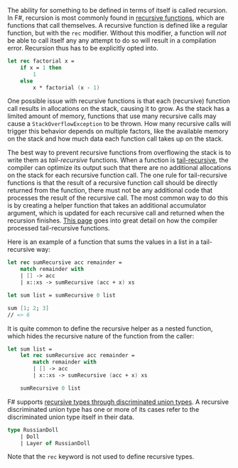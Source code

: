 The ability for something to be defined in terms of itself is called recursion. In F#, recursion is most commonly found in [recursive functions][recursive-functions], which are functions that call themselves. A recursive function is defined like a regular function, but with the `rec` modifier. Without this modifier, a function will _not_ be able to call itself any any attempt to do so will result in a compilation error. Recursion thus has to be explicitly opted into.

```fsharp
let rec factorial x =
    if x = 1 then
        1
    else
        x * factorial (x - 1)
```

One possible issue with recursive functions is that each (recursive) function call results in allocations on the stack, causing it to grow. As the stack has a limited amount of memory, functions that use many recursive calls may cause a `StackOverflowException` to be thrown. How many recursive calls will trigger this behavior depends on multiple factors, like the available memory on the stack and how much data each function call takes up on the stack.

The best way to prevent recursive functions from overflowing the stack is to write them as _tail-recursive_ functions. When a function is [tail-recursive][tail-recursion], the compiler can optimize its output such that there are no additional allocations on the stack for each recursive function call. The one rule for tail-recursive functions is that the result of a recursive function call should be directly returned from the function, there must not be any additional code that processes the result of the recursive call. The most common way to do this is by creating a helper function that takes an additional accumulator argument, which is updated for each recursive call and returned when the recursion finishes. [This page][tail-recursion-in-depth] goes into great detail on how the compiler processed tail-recursive functions.

Here is an example of a function that sums the values in a list in a tail-recursive way:

```fsharp
let rec sumRecursive acc remainder =
    match remainder with
    | [] -> acc
    | x::xs -> sumRecursive (acc + x) xs

let sum list = sumRecursive 0 list

sum [1; 2; 3]
// => 6
```

It is quite common to define the recursive helper as a nested function, which hides the recursive nature of the function from the caller:

```fsharp
let sum list =
    let rec sumRecursive acc remainder =
        match remainder with
        | [] -> acc
        | x::xs -> sumRecursive (acc + x) xs

    sumRecursive 0 list
```

F# supports [recursive types through discriminated union types][recursive-types]. A recursive discriminated union type has one or more of its cases refer to the discriminated union type itself in their data.

```fsharp
type RussianDoll
    | Doll
    | Layer of RussianDoll
```

Note that the `rec` keyword is not used to define recursive types.

[recursive-functions]: https://docs.microsoft.com/en-us/dotnet/fsharp/language-reference/functions/recursive-functions-the-rec-keyword
[recursive-types]: https://fsharpforfunandprofit.com/posts/recursive-types-and-folds/#a-basic-recursive-type
[tail-recursion]: https://cyanbyfuchsia.wordpress.com/2014/02/12/recursion-and-tail-recursion-in-f/
[tail-recursion-in-depth]: https://devblogs.microsoft.com/fsharpteam/tail-calls-in-f/
